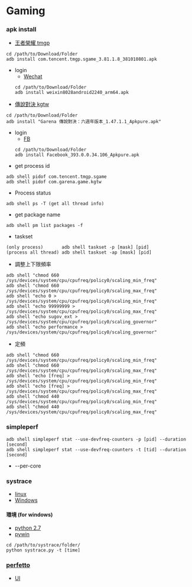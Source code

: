 # Gaming

### apk install
* [王者榮耀 tmgp](https://imtt.dd.qq.com/sjy.20002/sjy.00001/16891/apk/55F5F988DB6EBA6CB4BFC507AC380F66.apk?fsname=com.tencent.tmgp.sgame_3.81.1.8_381010801.apk&hsr=4d5s)
```
cd /path/to/Download/Folder
adb install com.tencent.tmgp.sgame_3.81.1.8_381010801.apk
```
   * login
      *  [Wechat](http://weixin.qq.com/)
      ```
      cd /path/to/Download/Folder
      adb install weixin8028android2240_arm64.apk
      ```
* [傳說對決 kgtw](https://m.apkpure.com/tw/garena-%E5%82%B3%E8%AA%AA%E5%B0%8D%E6%B1%BA%EF%BC%9A%E5%85%AD%E9%80%B1%E5%B9%B4%E7%89%88%E6%9C%AC/com.garena.game.kgtw/download?from=details)
```
cd /path/to/Download/Folder
adb install "Garena 傳說對決：六週年版本_1.47.1.1_Apkpure.apk"
```
   * login
      * [FB](https://d.apkpure.com/b/APK/com.facebook.katana?version=latest)
      ```
      cd /path/to/Download/Folder
      adb install Facebook_393.0.0.34.106_Apkpure.apk
      ```
* get process id
```
adb shell pidof com.tencent.tmgp.sgame
adb shell pidof com.garena.game.kgtw
```

* Process status
```
adb shell ps -T (get all thread info)
```

* get package name
```
adb shell pm list packages -f
```
* taskset
```
(only process)       adb shell taskset -p [mask] [pid]
(process all thread) adb shell taskset -ap [mask] [pid]
```
* 調整上下限頻率
```
adb shell "chmod 660 /sys/devices/system/cpu/cpufreq/policy0/scaling_min_freq"
adb shell "chmod 660 /sys/devices/system/cpu/cpufreq/policy0/scaling_max_freq"
adb shell "echo 0 > /sys/devices/system/cpu/cpufreq/policy0/scaling_min_freq"
adb shell "echo 99999999 > /sys/devices/system/cpu/cpufreq/policy0/scaling_max_freq"
adb shell "echo sugov_ext > /sys/devices/system/cpu/cpufreq/policy0/scaling_governor"
adb shell "echo performance > /sys/devices/system/cpu/cpufreq/policy0/scaling_governor"
```
* 定頻
```
adb shell "chmod 660 /sys/devices/system/cpu/cpufreq/policy0/scaling_min_freq"
adb shell "chmod 660 /sys/devices/system/cpu/cpufreq/policy0/scaling_max_freq"
adb shell "echo [freq] > /sys/devices/system/cpu/cpufreq/policy0/scaling_min_freq"
adb shell "echo [freq] > /sys/devices/system/cpu/cpufreq/policy0/scaling_max_freq"
adb shell "chmod 440 /sys/devices/system/cpu/cpufreq/policy0/scaling_min_freq"
adb shell "chmod 440 /sys/devices/system/cpu/cpufreq/policy0/scaling_max_freq"
```


### simpleperf
```
adb shell simpleperf stat --use-devfreq-counters -p [pid] --duration [second]
adb shell simpleperf stat --use-devfreq-counters -t [tid] --duration [second]
```
* --per-core

### systrace
* [linux](https://dl.google.com/android/repository/platform-tools_r33.0.0-linux.zip)
* [Windows](https://dl.google.com/android/repository/platform-tools_r33.0.0-windows.zip)
#### 環境 (for windows)
* [python 2.7](https://www.python.org/downloads/release/python-2718/)
* [pywin](https://pypi.org/project/pypiwin32/219/#files)
```
cd /path/to/systrace/folder/
python systrace.py -t [time] 
```

### [perfetto](https://developer.android.com/studio/command-line/perfetto) 
* [UI](https://ui.perfetto.dev/)


